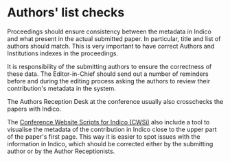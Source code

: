 # Authors' list checks

Proceedings should ensure consistency between the metadata in Indico and what present in the actual submitted paper. In particular, title and list of authors should match. This is very important to have correct Authors and Institutions indexes in the proceedings.

It is responsibility of the submitting authors to ensure the correctness of these data. The Editor-in-Chief should send out a number of reminders before and during the editing process asking the authors to review their contribution's metadata in the system.

The Authors Reception Desk at the conference usually also crosschecks the papers with Indico. 

The [Conference Website Scripts for Indico (CWSi)](https://github.com/JACoW-org/CWSi) also include a tool to visualise the metadata of the contribution in Indico close to the upper part of the paper's first page. This way it is easier to spot issues with the information in Indico, which should be corrected either by the submitting author or by the Author Receptionists.
